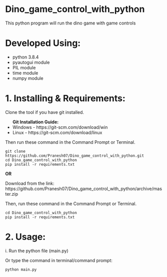 # Dino_game_control_with_python
<p> This python program will run the dino game with game controls </p>

# Developed Using:
<ul>
  <li> python 3.8.4 </li>
  <li> pyautogui module </li>
  <li> PIL module </li>
  <li> time module </li>
  <li> numpy module </li>
</ul>

# 1. Installing & Requirements:
<p> Clone the tool if you have git installed. </p>
<b> <ul> Git Installation Guide: </b>
  <li>Windows - https://git-scm.com/download/win </li>
  <li>Linux - https://git-scm.com/download/linux </li>
  </ul>
Then run these command in the Command Prompt or Terminal.

```
git clone https://github.com/Pranesh07/Dino_game_control_with_python.git
cd Dino_game_control_with_python
pip install -r requirements.txt
```
<p> <b>        OR </b> </p>
<p> Download from the link: https://github.com/Pranesh07/Dino_game_control_with_python/archive/master.zip <p>
Then, run these command in the Command Prompt or Terminal.

```
cd Dino_game_control_with_python
pip install -r requirements.txt
```

# 2. Usage:
<p> i. Run the python file (main.py) </p>
  
<p> Or type the command in terminal/command prompt: </p>

```
python main.py
```
